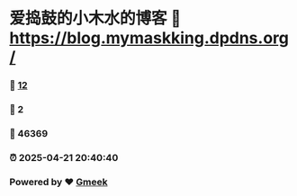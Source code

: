 # 爱捣鼓的小木水的博客 :link: https://blog.mymaskking.dpdns.org/ 
### :page_facing_up: [12](https://blog.mymaskking.dpdns.org//tag.html) 
### :speech_balloon: 2 
### :hibiscus: 46369 
### :alarm_clock: 2025-04-21 20:40:40 
### Powered by :heart: [Gmeek](https://github.com/Meekdai/Gmeek)
